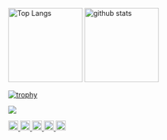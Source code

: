 <p align="left"> 
  <img alt="Top Langs" height="150px" src="https://github-readme-stats.vercel.app/api/top-langs/?username=linkalls&layout=compact&show_icons=true&theme=onedark" />
  <img alt="github stats" height="150px" src="https://github-readme-stats.vercel.app/api?username=linkalls&theme=onedark&show_icons=ture" />
</p>

[![trophy](https://github-profile-trophy.vercel.app/?username=linkalls&theme=radical)](https://github.com/ryo-ma/github-profile-trophy)

![](https://github-profile-summary-cards.vercel.app/api/cards/profile-details?username=linkalls&theme=dracula)

  </a>
  <a href="http://twitter.com/potetotown">
    <img height="20" src="https://img.shields.io/twitter/follow/potetotown?label=Twitter&logo=twitter&style=flat" />
  </a>
  <a href="https://github.com/linkalls">
    <img height="20" src="https://img.shields.io/github/followers/linkalls?label=follow&logo=github&style=flat" />
  </a>
  <a href="https://stackoverflow.com/users/23190793/poteto">
    <img height="20" src="https://img.shields.io/stackexchange/stackoverflow/r/23190793?label=StackOverflow&logo=stack-overflow&style=flat" />
  </a>
  <a href="http://qiita.com/potetotown">
    <img height="20" src="https://qiita-badge.apiapi.app/s/potetotown/posts.svg" />
  </a>
  <//qiita.com/potetotown">
    <img height="20" src="https://qiita-badge.apiapi.app/s/potetotown/contributions.svg" />
  </a>
</p>
